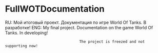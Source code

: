 # FullWOTDocumentation
RU: Мой итоговый проект. Документация по игре World Of Tanks. В разработке! ENG: My final project. Documentation on the game World Of Tanks. In developing!

                                      The project is freezed and not supporting now!
